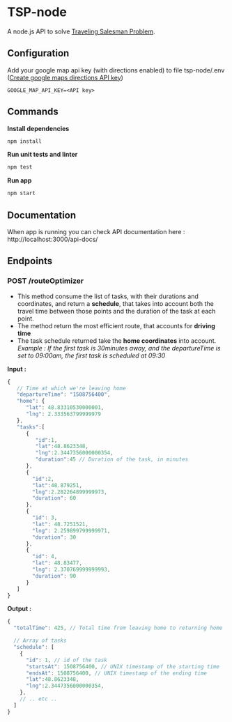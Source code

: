 # TSP-node
A node.js API to solve [Traveling Salesman Problem](https://developers.google.com/optimization/routing/tsp).

## Configuration
Add your google map api key (with directions enabled) to file tsp-node/.env ([Create google maps directions API key](https://developers.google.com/maps/documentation/directions/start#get-a-key))
```
GOOGLE_MAP_API_KEY=<API key>
```

## Commands

**Install dependencies**
```bash
npm install
```

**Run unit tests and linter**
```bash
npm test
```

**Run app**
```bash
npm start
```

## Documentation

When app is running you can check API documentation here : http://localhost:3000/api-docs/

## Endpoints
### POST /routeOptimizer

- This method consume the list of tasks, with their durations and coordinates, and return a **schedule**, that takes into account both the travel time between those points and the duration of the task at each point.
- The method return the most efficient route, that accounts for **driving time**
- The task schedule returned take the **home coordinates** into account. *Example : If the first task is 30minutes away, and the departureTime is set to 09:00am, the first task is scheduled at 09:30*

**Input :**

```javascript
{
   // Time at which we're leaving home
   "departureTime": "1508756400",
   "home": {
      "lat": 48.83310530000001,
      "lng": 2.333563799999979
   },
   "tasks":[
      {
         "id":1,
         "lat":48.8623348,
         "lng":2.3447356000000354,
         "duration":45 // Duration of the task, in minutes
      },
      {
        "id":2,
        "lat":48.879251,
        "lng":2.282264899999973,
        "duration": 60
      },
      {
        "id": 3,
        "lat": 48.7251521,
        "lng": 2.259899799999971,
        "duration": 30
      },
      {
        "id": 4,
        "lat": 48.83477,
        "lng": 2.370769999999993,
        "duration": 90
      }
   ]
}
```

**Output :**
```javascript
{
  "totalTime": 425, // Total time from leaving home to returning home

  // Array of tasks
  "schedule": [
    {
      "id": 1, // id of the task
      "startsAt": 1508756400, // UNIX timestamp of the starting time
      "endsAt": 1508756400, // UNIX timestamp of the ending time
      "lat":48.8623348,
      "lng":2.3447356000000354,
    },
    // .. etc ..
  ]
}
```
